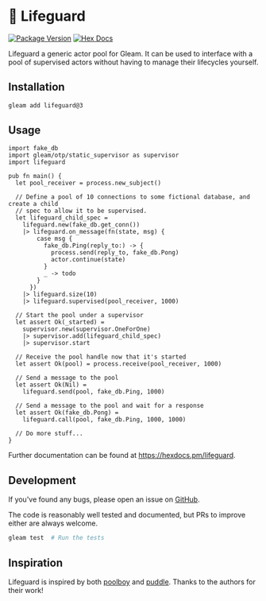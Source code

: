 # 🛟 Lifeguard

[![Package Version](https://img.shields.io/hexpm/v/lifeguard)](https://hex.pm/packages/lifeguard)
[![Hex Docs](https://img.shields.io/badge/hex-docs-ffaff3)](https://hexdocs.pm/lifeguard/)

Lifeguard a generic actor pool for Gleam. It can be used to interface with a pool of
supervised actors without having to manage their lifecycles yourself.

## Installation

```sh
gleam add lifeguard@3
```

## Usage

```gleam
import fake_db
import gleam/otp/static_supervisor as supervisor
import lifeguard

pub fn main() {
  let pool_receiver = process.new_subject()

  // Define a pool of 10 connections to some fictional database, and create a child
  // spec to allow it to be supervised.
  let lifeguard_child_spec =
    lifeguard.new(fake_db.get_conn())
    |> lifeguard.on_message(fn(state, msg) {
        case msg {
          fake_db.Ping(reply_to:) -> {
            process.send(reply_to, fake_db.Pong)
            actor.continue(state)
          }
          _ -> todo
        }
      })
    |> lifeguard.size(10)
    |> lifeguard.supervised(pool_receiver, 1000)

  // Start the pool under a supervisor
  let assert Ok(_started) =
    supervisor.new(supervisor.OneForOne)
    |> supervisor.add(lifeguard_child_spec)
    |> supervisor.start

  // Receive the pool handle now that it's started
  let assert Ok(pool) = process.receive(pool_receiver, 1000)

  // Send a message to the pool
  let assert Ok(Nil) =
    lifeguard.send(pool, fake_db.Ping, 1000)

  // Send a message to the pool and wait for a response
  let assert Ok(fake_db.Pong) =
    lifeguard.call(pool, fake_db.Ping, 1000, 1000)

  // Do more stuff...
}
```

Further documentation can be found at <https://hexdocs.pm/lifeguard>.

## Development

If you've found any bugs, please open an issue on
[GitHub](https://github.com/Pevensie/lifeguard/issues).

The code is reasonably well tested and documented, but PRs to improve either are always
welcome.

```sh
gleam test  # Run the tests
```

## Inspiration

Lifeguard is inspired by both [poolboy](https://github.com/devinus/poolboy) and
[puddle](https://github.com/massivefermion/puddle). Thanks to the authors for their
work!
